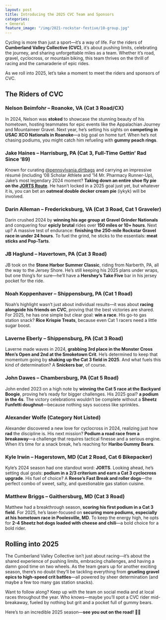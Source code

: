 ```yaml
---
layout: post
title: Introducing the 2025 CVC Team and Sponsors
categories:
- General
feature_image: "/img/2021-rockstar-festive/10-group.jpg"
---
```

Cycling is more than just a sport—it’s a way of life. For the riders of **Cumberland Valley Collective (CVC)**, it’s about pushing limits, celebrating the journey, and sharing unforgettable miles as a team. Whether it’s road, gravel, cyclocross, or mountain biking, this team thrives on the thrill of racing and the camaraderie of epic rides. 

As we roll into 2025, let’s take a moment to meet the riders and sponsors of CVC.  

## The Riders of CVC  

### **Nelson Beimfohr – Roanoke, VA (Cat 3 Road/CX)**  
In 2024, Nelson was **stoked** to showcase the stunning beauty of his hometown, hosting teammates for epic events like the Appalachian Journey and Mountaineer Gravel. Next year, he’s setting his sights on **competing in USAC XCO Nationals in Roanoke**—a big goal on home turf. When he’s not chasing podiums, you might catch him refueling with **gummy peach rings**.  

### **Jake Haines – Harrisburg, PA (Cat 3, Full-Time Gettin’ Rad Since ’89)**  
Known for curating [@pennsylvania.dirtbags](https://www.instagram.com/pennsylvania.dirtbags/) and carrying an impressive résumé (including ’08 Scholar Athlete and ’14 Mr. Pharmacy Runner-Up), Jake’s most legendary 2024 moment? **Taking down an entire shoe fly pie on the [JORTS Route](https://www.youtube.com/watch?v=Paauv6M7T-M&t=127s)**. He hasn’t locked in a 2025 goal just yet, but whatever it is, you can bet an **oatmeal double decker cream pie** (iykyk) will be involved.  

### **Darin Alleman – Fredericksburg, VA (Cat 3 Road, Cat 1 Graveler)**  
Darin crushed 2024 by **winning his age group at Gravel Grinder Nationals** and conquering four **epicly brutal** rides over **150 miles or 10+ hours**. Next up? A massive test of endurance: **finishing the 250-mile Rockstar Gravel race in under 24 hours**. To fuel the grind, he sticks to the essentials: **meat sticks and Pop-Tarts**.  

### **JB Haglund – Havertown, PA (Cat 3 Road)**  
JB took on the **Stone Harbor Summer Classic**, riding from Narberth, PA, all the way to the Jersey Shore. He’s still keeping his 2025 plans under wraps, but one thing’s for sure—he’ll have a **Hershey’s Take Five** bar in his jersey pocket for the ride.  

### **Noah Koppenhaver – Shippensburg, PA (Cat 1 Road)**  
Noah’s highlight wasn’t just about individual results—it was about **racing alongside his friends on CVC**, proving that the best victories are shared. For 2025, he has one simple but clear goal: **win a race**. His go-to gas station snack? **Rice Krispie Treats**, because even Cat 1 racers need a little sugar boost.  

### **Laverne Eberly – Shippensburg, PA (Cat 3 Road)**  
Laverne made waves in 2024, **grabbing 3rd place in the Monster Cross Men’s Open and 2nd at the Smoketown Crit**. He’s determined to keep that momentum going by **shaking up the Cat 3 field in 2025**. And what fuels this kind of determination? A **Snickers bar**, of course.  

### **John Dawes – Chambersburg, PA (Cat 5 Road)**  
John ended 2023 on a high note by **winning the Cat 5 race at the Backyard Boogie**, proving he’s ready for bigger challenges. His 2025 goal? **a podium in the 4s**. The victory celebrations wouldn’t be complete without a **Sheetz Funfetti doughnut**—because nothing says success like sprinkles.  

### **Alexander Wolfe (Category Not Listed)**  
Alexander discovered a new love for cyclocross in 2024, realizing just how **rad** the discipline is. His next mission? **Podium a road race from a breakaway**—a challenge that requires tactical finesse and a serious engine. When it’s time for a snack break, he’s reaching for **Haribo Gummy Bears**.  

### **Kyle Irwin – Hagerstown, MD (Cat 2 Road, Cat 6 Bikepacker)**  
Kyle’s 2024 season had one standout word: **JORTS**. Looking ahead, he’s setting dual goals: **podium in a 2/3 criterium and earn a Cat 3 cyclocross upgrade**. His fuel of choice? A **Reese’s Fast Break and roller dogs**—the perfect combo of sweet, salty, and questionable gas station cuisine.  

### **Matthew Briggs – Gaithersburg, MD (Cat 3 Road)**  
Matthew had a breakthrough season, **scoring his first podium in a Cat 3 field**. For 2025, he’s laser-focused on **securing more podiums, especially at his hometown race in Poolesville, MD**. To keep the energy high, he opts for **2-4 Sheetz hot dogs loaded with cheese and chili**—a bold choice for a bold rider.  

## **Rolling into 2025**  

The Cumberland Valley Collective isn’t just about racing—it’s about the shared experience of pushing limits, embracing challenges, and having a damn good time on two wheels. As the team gears up for another exciting season, there’s no doubt they’ll be tackling everything from **grueling gravel epics to high-speed crit battles**—all powered by sheer determination (and maybe a few too many gas station snacks).  

Want to follow along? Keep up with the team on social media and at local races throughout the year. Who knows—maybe you’ll spot a CVC rider mid-breakaway, fueled by nothing but grit and a pocket full of gummy bears.  

Here’s to an incredible 2025 season—**see you out on the road!** 🚴‍♂️
